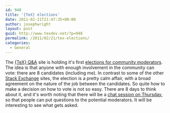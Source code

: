 ```yaml
---
id: 948
title: '{TeX} elections'
date: 2011-02-21T21:47:35+00:00
author: josephwright
layout: post
guid: http://www.texdev.net/?p=948
permalink: /2011/02/21/tex-elections/
categories:
  - General
---
```

The [{TeX} Q&A](http://tex.stackexchange.com/) site is holding it's first [elections for community moderators](http://tex.stackexchange.com/election). The idea is that anyone with enough involvement in the community can vote: there are 8 candidates (including me). In contrast to some of the other [Stack Exchange](http://stackexchange.com/) sites, the election is a pretty calm affair, with a broad agreement on the nature of the job between the candidates. So quite how to make a decision on how to vote is not so easy. There are 8 days to think about it, and it's worth noting that there will be a [chat session on Thursday](http://meta.tex.stackexchange.com/questions/986), so that people can put questions to the potential moderators. It will be interesting to see what gets asked.
